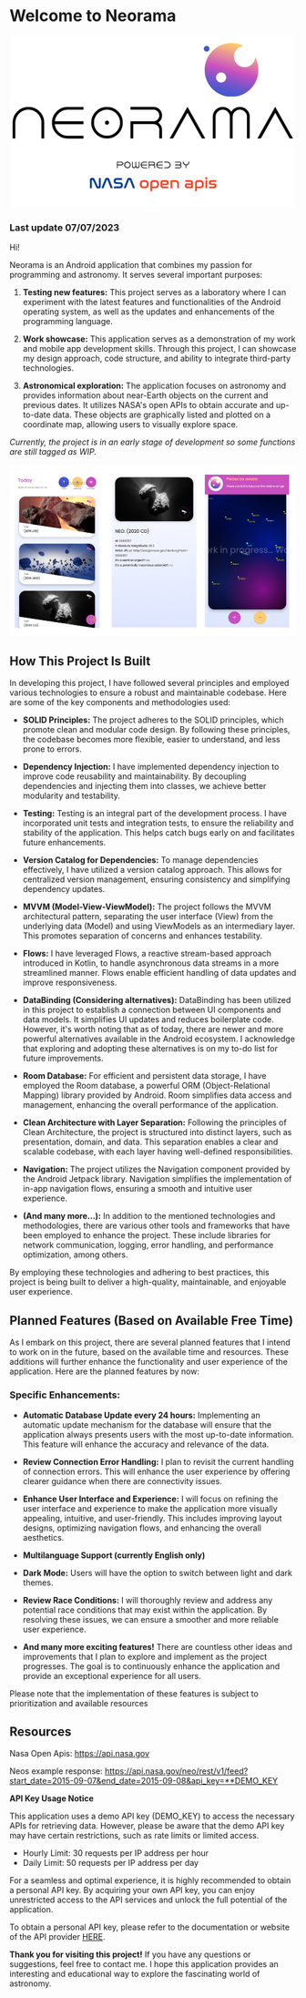 # Welcome to Neorama 

![Welcome image](https://github.com/Vierco/Neorama/blob/main/app/src/main/res/drawable/introducing.png)


### Last update 07/07/2023

Hi!

Neorama is an Android application that combines my passion for programming and astronomy. It serves several important purposes:

1.  **Testing new features:** This project serves as a laboratory where I can experiment with the latest features and functionalities of the Android operating system, as well as the updates and enhancements of the programming language.

2.  **Work showcase:** This application serves as a demonstration of my work and mobile app development skills. Through this project, I can showcase my design approach, code structure, and ability to integrate third-party technologies.

3.  **Astronomical exploration:** The application focuses on astronomy and provides information about near-Earth objects on the current and previous dates. It utilizes NASA's open APIs to obtain accurate and up-to-date data. These objects are graphically listed and plotted on a coordinate map, allowing users to visually explore space.

_Currently, the project is in an early stage of development so some functions are still tagged as WIP._


![Neorama screenshots](https://github.com/Vierco/Neorama/blob/main/app/src/main/res/drawable/screenshots.jpg)

## How This Project Is Built

In developing this project, I have followed several principles and employed various technologies to ensure a robust and maintainable codebase. Here are some of the key components and methodologies used:

-   **SOLID Principles:** The project adheres to the SOLID principles, which promote clean and modular code design. By following these principles, the codebase becomes more flexible, easier to understand, and less prone to errors.
    
-   **Dependency Injection:** I have implemented dependency injection to improve code reusability and maintainability. By decoupling dependencies and injecting them into classes, we achieve better modularity and testability.
    
-   **Testing:** Testing is an integral part of the development process. I have incorporated unit tests and integration tests, to ensure the reliability and stability of the application. This helps catch bugs early on and facilitates future enhancements.
    
-   **Version Catalog for Dependencies:** To manage dependencies effectively, I have utilized a version catalog approach. This allows for centralized version management, ensuring consistency and simplifying dependency updates.
    
-   **MVVM (Model-View-ViewModel):** The project follows the MVVM architectural pattern, separating the user interface (View) from the underlying data (Model) and using ViewModels as an intermediary layer. This promotes separation of concerns and enhances testability.
    
-   **Flows:** I have leveraged Flows, a reactive stream-based approach introduced in Kotlin, to handle asynchronous data streams in a more streamlined manner. Flows enable efficient handling of data updates and improve responsiveness.
    
-   **DataBinding (Considering alternatives):** DataBinding has been utilized in this project to establish a connection between UI components and data models. It simplifies UI updates and reduces boilerplate code. However, it's worth noting that as of today, there are newer and more powerful alternatives available in the Android ecosystem. I acknowledge that exploring and adopting these alternatives is on my to-do list for future improvements.
    
-   **Room Database:** For efficient and persistent data storage, I have employed the Room database, a powerful ORM (Object-Relational Mapping) library provided by Android. Room simplifies data access and management, enhancing the overall performance of the application.
    
-   **Clean Architecture with Layer Separation:** Following the principles of Clean Architecture, the project is structured into distinct layers, such as presentation, domain, and data. This separation enables a clear and scalable codebase, with each layer having well-defined responsibilities.
    
-   **Navigation:** The project utilizes the Navigation component provided by the Android Jetpack library. Navigation simplifies the implementation of in-app navigation flows, ensuring a smooth and intuitive user experience.
    
-   **(And many more...):** In addition to the mentioned technologies and methodologies, there are various other tools and frameworks that have been employed to enhance the project. These include libraries for network communication, logging, error handling, and performance optimization, among others.
    

By employing these technologies and adhering to best practices, this project is being built to deliver a high-quality, maintainable, and enjoyable user experience.


## Planned Features (Based on Available Free Time)

As I embark on this project, there are several planned features that I intend to work on in the future, based on the available time and resources. These additions will further enhance the functionality and user experience of the application. Here are the planned features by now:

### Specific Enhancements:

-   **Automatic Database Update every 24 hours:** Implementing an automatic update mechanism for the database will ensure that the application always presents users with the most up-to-date information. This feature will enhance the accuracy and relevance of the data.
    
-   **Review Connection Error Handling:** I plan to revisit the current handling of connection errors. This will enhance the user experience by offering clearer guidance when there are connectivity issues.
    
-   **Enhance User Interface and Experience:** I will focus on refining the user interface and experience to make the application more visually appealing, intuitive, and user-friendly. This includes improving layout designs, optimizing navigation flows, and enhancing the overall aesthetics.
    
-   **Multilanguage Support (currently English only)**
    
-   **Dark Mode:** Users will have the option to switch between light and dark themes.
    
-   **Review Race Conditions:** I will thoroughly review and address any potential race conditions that may exist within the application. By resolving these issues, we can ensure a smoother and more reliable user experience.
    
-   **And many more exciting features!** There are countless other ideas and improvements that I plan to explore and implement as the project progresses. The goal is to continuously enhance the application and provide an exceptional experience for all users.
    

Please note that the implementation of these features is subject to prioritization and available resources

## Resources

Nasa Open Apis: https://api.nasa.gov

Neos example response: https://api.nasa.gov/neo/rest/v1/feed?start_date=2015-09-07&end_date=2015-09-08&api_key=**DEMO_KEY

**API Key Usage Notice**

This application uses a demo API key (DEMO_KEY) to access the necessary APIs for retrieving data. However, please be aware that the demo API key may have certain restrictions, such as rate limits or limited access.

-   Hourly Limit: 30 requests per IP address per hour
-   Daily Limit: 50 requests per IP address per day

For a seamless and optimal experience, it is highly recommended to obtain a personal API key. By acquiring your own API key, you can enjoy unrestricted access to the API services and unlock the full potential of the application.

To obtain a personal API key, please refer to the documentation or website of the API provider [HERE](https://api.nasa.gov).

**Thank you for visiting this project!** If you have any questions or suggestions, feel free to contact me. I hope this application provides an interesting and educational way to explore the fascinating world of astronomy.
